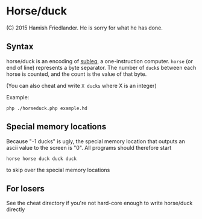 # Horse/duck

(C) 2015 Hamish Friedlander. He is sorry for what he has done.

## Syntax

horse/duck is an encoding of [subleq](https://esolangs.org/wiki/Subleq), a one-instruction
computer. `horse` (or end of line) represents a byte separator. The number of `duck`s
between  each horse is counted, and the count is the value of that byte.

(You can also cheat and write `X ducks` where X is an integer)

Example: 

    php ./horseduck.php example.hd

## Special memory locations

Because "-1 ducks" is ugly, the special memory location that outputs an
ascii value to the screen is "0". All programs should therefore start

    horse horse duck duck duck

to skip over the special memory locations

## For losers

See the cheat directory if you're not hard-core enough to write horse/duck directly